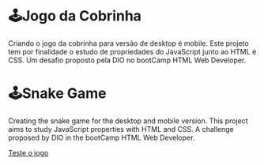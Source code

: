 # 🕹Jogo da Cobrinha
Criando o jogo da cobrinha para versão de desktop é mobile. Este projeto tem por finalidade o estudo de propriedades do JavaScript junto ao HTML é CSS. Um desafio proposto pela DIO no bootCamp HTML Web Developer.

# 🕹Snake Game
Creating the snake game for the desktop and mobile version. This project aims to study JavaScript properties with HTML and CSS. A challenge proposed by DIO in the bootCamp HTML Web Developer. 


[Teste o jogo](https://arthur-ss.github.io/JogoCobrinha/)